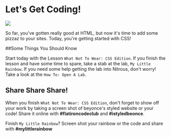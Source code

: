 # Let's Get Coding!

<img src="http://25.media.tumblr.com/7716ef547264521e476a067b1c8d2717/tumblr_mwjlmfJ1vx1rkiuhro1_500.gif">

So far, you've gotten really good at HTML, but now it's time to add some pizzaz to your sites. Today, you're getting started with CSS!


##Some Things You Should Know

Start today with the Lesson `What Not To Wear: CSS Edition`. If you finish the lesson and have some time to spare, take a stab at the lab, `My Little Rainbow`. If you need some help getting the lab into Nitrous, don't worry! Take a look at the `How To: Open A Lab`.

## Share Share Share!

When you finish `What Not To Wear: CSS Edition`, don't forget to show off your work by taking a screen shot of beyonce's styled website or your code! Share it online with **\#flatironcodeclub** and **\#istyledbeonce**. 

Finish `My Little Rainbow`? Screen shot your rainbow or the code and share with **\#mylittlerainbow**
